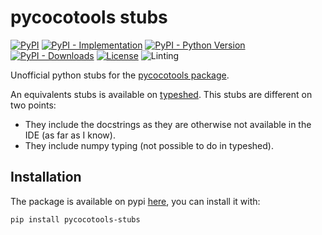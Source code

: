 # pycocotools stubs

[![PyPI](https://img.shields.io/pypi/v/pycocotools-stubs?color=green&style=flat)](https://pypi.org/project/pycocotools-stubs)
[![PyPI - Implementation](https://img.shields.io/pypi/implementation/pycocotools-stubs?style=flat)](https://pypi.org/project/pycocotools-stubs)
[![PyPI - Python Version](https://img.shields.io/pypi/pyversions/pycocotools-stubs?style=flat)](https://pypi.org/project/pycocotools-stubs)
[![PyPI - Downloads](https://img.shields.io/pypi/dm/pycocotools-stubs?style=flat-square)](https://pypistats.org/packages/pycocotools-stubs)
[![License](https://img.shields.io/pypi/l/pycocotools-stubs?style=flat)](https://opensource.org/licenses/MIT)
![Linting](https://github.com/hoel-bagard/pycocotools-stubs/actions/workflows/pre-commit.yaml/badge.svg)


Unofficial python stubs for the [pycocotools package](https://pypi.org/project/pycocotools/).

An equivalents stubs is available on [typeshed](https://github.com/python/typeshed/tree/main/stubs/pycocotools).
This stubs are different on two points:
- They include the docstrings as they are otherwise not available in the IDE (as far as I know).
- They include numpy typing (not possible to do in typeshed).

## Installation

The package is available on pypi [here](https://pypi.org/project/pycocotools-stubs/), you can install it with:

```
pip install pycocotools-stubs
```
